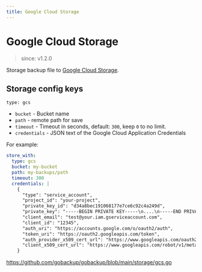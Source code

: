```yaml
---
title: Google Cloud Storage
---
```


# Google Cloud Storage

> since: v1.2.0

Storage backup file to [Google Cloud Storage](https://cloud.google.com/storage).

## Storage config keys

`type: gcs`

- `bucket` - Bucket name
- `path` - remote path for save
- `timeout` - Timeout in seconds, default: `300`, keep `0` to no limit.
- `credentials` - JSON text of the Google Cloud Application Credentials

For example:

```yml
store_with:
  type: gcs
  bucket: my-bucket
  path: my-backups/path
  timeout: 300
  credentials: |
    {
      "type": "service_account",
      "project_id": "your-project",
      "private_key_id": "d34a8bec191068177e7ce6c92c4a249d",
      "private_key": "-----BEGIN PRIVATE KEY-----\n....\n-----END PRIVATE KEY-----\n",
      "client_email": "test@your.iam.gserviceaccount.com",
      "client_id": "12345",
      "auth_uri": "https://accounts.google.com/o/oauth2/auth",
      "token_uri": "https://oauth2.googleapis.com/token",
      "auth_provider_x509_cert_url": "https://www.googleapis.com/oauth2/v1/certs",
      "client_x509_cert_url": "https://www.googleapis.com/robot/v1/metadata/x509/gobackup-test%40your.iam.gserviceaccount.com"
    }
```

https://github.com/gobackup/gobackup/blob/main/storage/gcs.go
